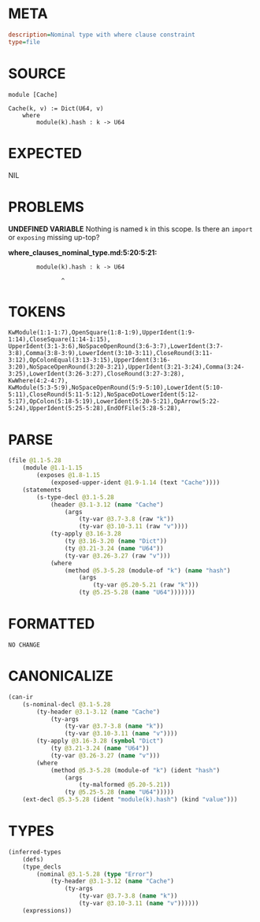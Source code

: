 # META
~~~ini
description=Nominal type with where clause constraint
type=file
~~~
# SOURCE
~~~roc
module [Cache]

Cache(k, v) := Dict(U64, v)
	where
		module(k).hash : k -> U64
~~~
# EXPECTED
NIL
# PROBLEMS
**UNDEFINED VARIABLE**
Nothing is named `k` in this scope.
Is there an `import` or `exposing` missing up-top?

**where_clauses_nominal_type.md:5:20:5:21:**
```roc
		module(k).hash : k -> U64
```
                   ^


# TOKENS
~~~zig
KwModule(1:1-1:7),OpenSquare(1:8-1:9),UpperIdent(1:9-1:14),CloseSquare(1:14-1:15),
UpperIdent(3:1-3:6),NoSpaceOpenRound(3:6-3:7),LowerIdent(3:7-3:8),Comma(3:8-3:9),LowerIdent(3:10-3:11),CloseRound(3:11-3:12),OpColonEqual(3:13-3:15),UpperIdent(3:16-3:20),NoSpaceOpenRound(3:20-3:21),UpperIdent(3:21-3:24),Comma(3:24-3:25),LowerIdent(3:26-3:27),CloseRound(3:27-3:28),
KwWhere(4:2-4:7),
KwModule(5:3-5:9),NoSpaceOpenRound(5:9-5:10),LowerIdent(5:10-5:11),CloseRound(5:11-5:12),NoSpaceDotLowerIdent(5:12-5:17),OpColon(5:18-5:19),LowerIdent(5:20-5:21),OpArrow(5:22-5:24),UpperIdent(5:25-5:28),EndOfFile(5:28-5:28),
~~~
# PARSE
~~~clojure
(file @1.1-5.28
	(module @1.1-1.15
		(exposes @1.8-1.15
			(exposed-upper-ident @1.9-1.14 (text "Cache"))))
	(statements
		(s-type-decl @3.1-5.28
			(header @3.1-3.12 (name "Cache")
				(args
					(ty-var @3.7-3.8 (raw "k"))
					(ty-var @3.10-3.11 (raw "v"))))
			(ty-apply @3.16-3.28
				(ty @3.16-3.20 (name "Dict"))
				(ty @3.21-3.24 (name "U64"))
				(ty-var @3.26-3.27 (raw "v")))
			(where
				(method @5.3-5.28 (module-of "k") (name "hash")
					(args
						(ty-var @5.20-5.21 (raw "k")))
					(ty @5.25-5.28 (name "U64")))))))
~~~
# FORMATTED
~~~roc
NO CHANGE
~~~
# CANONICALIZE
~~~clojure
(can-ir
	(s-nominal-decl @3.1-5.28
		(ty-header @3.1-3.12 (name "Cache")
			(ty-args
				(ty-var @3.7-3.8 (name "k"))
				(ty-var @3.10-3.11 (name "v"))))
		(ty-apply @3.16-3.28 (symbol "Dict")
			(ty @3.21-3.24 (name "U64"))
			(ty-var @3.26-3.27 (name "v")))
		(where
			(method @5.3-5.28 (module-of "k") (ident "hash")
				(args
					(ty-malformed @5.20-5.21))
				(ty @5.25-5.28 (name "U64")))))
	(ext-decl @5.3-5.28 (ident "module(k).hash") (kind "value")))
~~~
# TYPES
~~~clojure
(inferred-types
	(defs)
	(type_decls
		(nominal @3.1-5.28 (type "Error")
			(ty-header @3.1-3.12 (name "Cache")
				(ty-args
					(ty-var @3.7-3.8 (name "k"))
					(ty-var @3.10-3.11 (name "v"))))))
	(expressions))
~~~
